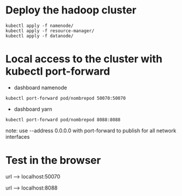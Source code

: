 
# Deploy the hadoop cluster
```
kubectl apply -f namenode/
kubectl apply -f resource-manager/
kubectl apply -f datanode/
```


# Local access to the cluster with kubectl port-forward

- dashboard namenode

```
kubectl port-forward pod/nombrepod 50070:50070
```

- dashboard yarn
```
kubectl port-forward pod/nombrepod 8088:8088
```

note: use --address 0.0.0.0 with port-forward to publish for all network interfaces

# Test in the browser

url --> localhost:50070

url --> localhost:8088



